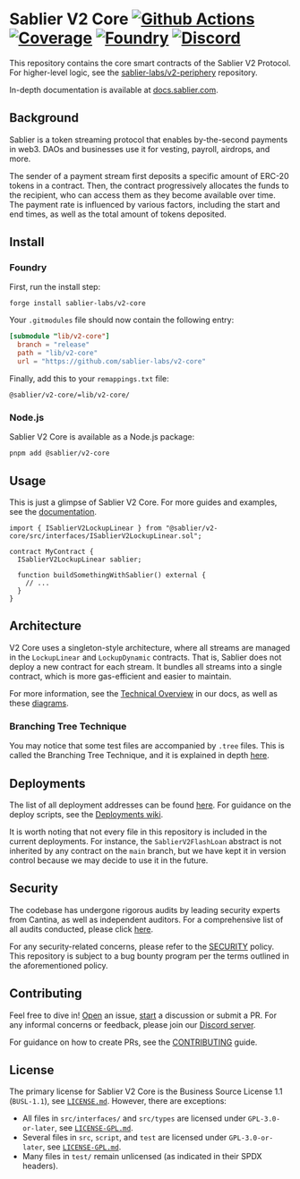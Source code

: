 # Sablier V2 Core [![Github Actions][gha-badge]][gha] [![Coverage][codecov-badge]][codecov] [![Foundry][foundry-badge]][foundry] [![Discord][discord-badge]][discord]

[gha]: https://github.com/sablier-labs/v2-core/actions
[gha-badge]: https://github.com/sablier-labs/v2-core/actions/workflows/ci.yml/badge.svg
[codecov]: https://codecov.io/gh/sablier-labs/v2-core
[codecov-badge]: https://codecov.io/gh/sablier-labs/v2-core/branch/main/graph/badge.svg
[discord]: https://discord.gg/bSwRCwWRsT
[discord-badge]: https://dcbadge.vercel.app/api/server/bSwRCwWRsT?style=flat
[foundry]: https://getfoundry.sh
[foundry-badge]: https://img.shields.io/badge/Built%20with-Foundry-FFDB1C.svg

This repository contains the core smart contracts of the Sablier V2 Protocol. For higher-level logic, see the
[sablier-labs/v2-periphery](https://github.com/sablier-labs/v2-periphery) repository.

In-depth documentation is available at [docs.sablier.com](https://docs.sablier.com).

## Background

Sablier is a token streaming protocol that enables by-the-second payments in web3. DAOs and businesses use it for
vesting, payroll, airdrops, and more.

The sender of a payment stream first deposits a specific amount of ERC-20 tokens in a contract. Then, the contract
progressively allocates the funds to the recipient, who can access them as they become available over time. The payment
rate is influenced by various factors, including the start and end times, as well as the total amount of tokens
deposited.

## Install

### Foundry

First, run the install step:

```shell
forge install sablier-labs/v2-core
```

Your `.gitmodules` file should now contain the following entry:

```toml
[submodule "lib/v2-core"]
  branch = "release"
  path = "lib/v2-core"
  url = "https://github.com/sablier-labs/v2-core"
```

Finally, add this to your `remappings.txt` file:

```text
@sablier/v2-core/=lib/v2-core/
```

### Node.js

Sablier V2 Core is available as a Node.js package:

```shell
pnpm add @sablier/v2-core
```

## Usage

This is just a glimpse of Sablier V2 Core. For more guides and examples, see the
[documentation](https://docs.sablier.com).

```solidity
import { ISablierV2LockupLinear } from "@sablier/v2-core/src/interfaces/ISablierV2LockupLinear.sol";

contract MyContract {
  ISablierV2LockupLinear sablier;

  function buildSomethingWithSablier() external {
    // ...
  }
}
```

## Architecture

V2 Core uses a singleton-style architecture, where all streams are managed in the `LockupLinear` and `LockupDynamic`
contracts. That is, Sablier does not deploy a new contract for each stream. It bundles all streams into a single
contract, which is more gas-efficient and easier to maintain.

For more information, see the [Technical Overview](https://docs.sablier.com/contracts/v2/reference/overview) in our
docs, as well as these [diagrams](https://docs.sablier.com/contracts/v2/reference/diagrams).

### Branching Tree Technique

You may notice that some test files are accompanied by `.tree` files. This is called the Branching Tree Technique, and
it is explained in depth [here](https://github.com/sablier-labs/v2-core/wiki/Tests#branching-tree-technique).

## Deployments

The list of all deployment addresses can be found [here](https://docs.sablier.com). For guidance on the deploy scripts,
see the [Deployments wiki](https://github.com/sablier-labs/v2-core/wiki/Deployments).

It is worth noting that not every file in this repository is included in the current deployments. For instance, the
`SablierV2FlashLoan` abstract is not inherited by any contract on the `main` branch, but we have kept it in version
control because we may decide to use it in the future.

## Security

The codebase has undergone rigorous audits by leading security experts from Cantina, as well as independent auditors.
For a comprehensive list of all audits conducted, please click [here](https://github.com/sablier-labs/audits).

For any security-related concerns, please refer to the [SECURITY](./SECURITY.md) policy. This repository is subject to a
bug bounty program per the terms outlined in the aforementioned policy.

## Contributing

Feel free to dive in! [Open](https://github.com/sablier-labs/v2-core/issues/new) an issue,
[start](https://github.com/sablier-labs/v2-core/discussions/new) a discussion or submit a PR. For any informal concerns
or feedback, please join our [Discord server](https://discord.gg/bSwRCwWRsT).

For guidance on how to create PRs, see the [CONTRIBUTING](./CONTRIBUTING.md) guide.

## License

The primary license for Sablier V2 Core is the Business Source License 1.1 (`BUSL-1.1`), see
[`LICENSE.md`](./LICENSE.md). However, there are exceptions:

- All files in `src/interfaces/` and `src/types` are licensed under `GPL-3.0-or-later`, see
  [`LICENSE-GPL.md`](./GPL-LICENSE.md).
- Several files in `src`, `script`, and `test` are licensed under `GPL-3.0-or-later`, see
  [`LICENSE-GPL.md`](./GPL-LICENSE.md).
- Many files in `test/` remain unlicensed (as indicated in their SPDX headers).
